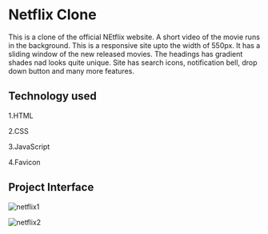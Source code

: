 
# Netflix Clone

This is a clone of the official NEtflix website. A short video of the movie runs in the background. This is a responsive site upto the width of 550px. It has a sliding window of the new released movies. The headings has gradient shades nad looks quite unique. Site has search icons, notification bell, drop down button and many more features.



## Technology used

1.HTML

2.CSS

3.JavaScript

4.Favicon

## Project Interface
![netflix1](https://user-images.githubusercontent.com/110116134/194765079-a9c7a089-bdcf-4a77-ab1b-24dd1e65051c.PNG)

![netflix2](https://user-images.githubusercontent.com/110116134/194765088-dca9b94b-6be4-4cc3-8c06-1a762e7139ea.PNG)
